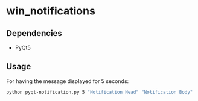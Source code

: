 # win_notifications
## Dependencies
* PyQt5

## Usage
For having the message displayed for 5 seconds:  
```sh
python pyqt-notification.py 5 "Notification Head" "Notification Body"
```